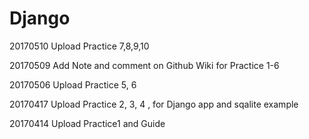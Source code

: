 # Django

20170510 Upload Practice 7,8,9,10

20170509 Add Note and comment on Github Wiki for Practice 1-6

20170506 Upload Practice 5, 6

20170417 Upload Practice 2, 3, 4 , for Django app and sqalite example

20170414 Upload  Practice1 and Guide

